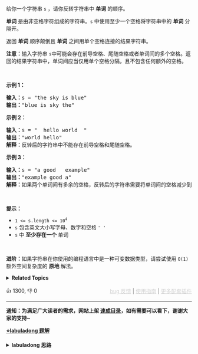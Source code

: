 <p>给你一个字符串 <code>s</code> ，请你反转字符串中 <strong>单词</strong> 的顺序。</p>

<p><strong>单词</strong> 是由非空格字符组成的字符串。<code>s</code> 中使用至少一个空格将字符串中的 <strong>单词</strong> 分隔开。</p>

<p>返回 <strong>单词</strong> 顺序颠倒且 <strong>单词</strong> 之间用单个空格连接的结果字符串。</p>

<p><strong>注意：</strong>输入字符串 <code>s</code>中可能会存在前导空格、尾随空格或者单词间的多个空格。返回的结果字符串中，单词间应当仅用单个空格分隔，且不包含任何额外的空格。</p>

<p>&nbsp;</p>

<p><strong>示例 1：</strong></p>

<pre>
<strong>输入：</strong>s = "the sky is blue"
<strong>输出：</strong>"blue is sky the"
</pre>

<p><strong>示例 2：</strong></p>

<pre>
<strong>输入：</strong>s = " &nbsp;hello world &nbsp;"
<strong>输出：</strong>"world hello"
<strong>解释：</strong>反转后的字符串中不能存在前导空格和尾随空格。
</pre>

<p><strong>示例 3：</strong></p>

<pre>
<strong>输入：</strong>s = "a good &nbsp; example"
<strong>输出：</strong>"example good a"
<strong>解释：</strong>如果两个单词间有多余的空格，反转后的字符串需要将单词间的空格减少到仅有一个。
</pre>

<p>&nbsp;</p>

<p><strong>提示：</strong></p>

<ul> 
 <li><code>1 &lt;= s.length &lt;= 10<sup>4</sup></code></li> 
 <li><code>s</code> 包含英文大小写字母、数字和空格 <code>' '</code></li> 
 <li><code>s</code> 中 <strong>至少存在一个</strong> 单词</li> 
</ul>

<ul> 
</ul>

<p>&nbsp;</p>

<p><strong>进阶：</strong>如果字符串在你使用的编程语言中是一种可变数据类型，请尝试使用&nbsp;<code>O(1)</code> 额外空间复杂度的 <strong>原地</strong> 解法。</p>

<details><summary><strong>Related Topics</strong></summary>双指针 | 字符串</details><br>

<div>👍 1300, 👎 0<span style='float: right;'><span style='color: gray;'><a href='https://github.com/labuladong/fucking-algorithm/issues' target='_blank' style='color: lightgray;text-decoration: underline;'>bug 反馈</a> | <a href='https://labuladong.online/algo/fname.html?fname=jb插件简介' target='_blank' style='color: lightgray;text-decoration: underline;'>使用指南</a> | <a href='https://labuladong.online/algo/' target='_blank' style='color: lightgray;text-decoration: underline;'>更多配套插件</a></span></span></div>

<div id="labuladong"><hr>

**通知：为满足广大读者的需求，网站上架 [速成目录](https://labuladong.online/algo/intro/quick-learning-plan/)，如有需要可以看下，谢谢大家的支持~**



<p><strong><a href="https://labuladong.online/algo/practice-in-action/2d-array-traversal-summary/" target="_blank">⭐️labuladong 题解</a></strong></p>
<details><summary><strong>labuladong 思路</strong></summary>


<div id="labuladong_solution_zh">

## 基本思路

常规方法是用类似 `split` 再 `reverse` 最后 `join` 的方法得到结果，但更巧妙的方法是我在 [二维数组的花式遍历](https://labuladong.online/algo/practice-in-action/2d-array-traversal-summary/) 中讲到的：**先把整个字符串进行翻转，再把每个单词中的字母翻转**。

比如说，给你输入这样一个字符串：

```java
s = "hello world labuladong"
```

那么我们先将整个字符串 `s` 反转：

```java
s = "gnodalubal dlrow olleh"
```

**然后将每个单词分别反转**：

```java
s = "labuladong world hello"
```

这样，就实现了原地反转所有单词顺序的目的。

整体的思路应该不难，就是细节比较恶心，直接看我写的代码吧。

**详细题解**：
  - [二维数组的花式遍历技巧](https://labuladong.online/algo/practice-in-action/2d-array-traversal-summary/)

</div>





<div id="solution">

## 解法代码



<div class="tab-panel"><div class="tab-nav">
<button data-tab-item="cpp" class="tab-nav-button btn " data-tab-group="default" onclick="switchTab(this)">cpp🤖</button>

<button data-tab-item="python" class="tab-nav-button btn " data-tab-group="default" onclick="switchTab(this)">python🤖</button>

<button data-tab-item="java" class="tab-nav-button btn active" data-tab-group="default" onclick="switchTab(this)">java🟢</button>

<button data-tab-item="go" class="tab-nav-button btn " data-tab-group="default" onclick="switchTab(this)">go🤖</button>

<button data-tab-item="javascript" class="tab-nav-button btn " data-tab-group="default" onclick="switchTab(this)">javascript🤖</button>
</div><div class="tab-content">
<div data-tab-item="cpp" class="tab-item " data-tab-group="default"><div class="highlight">

```cpp
// 注意：cpp 代码由 chatGPT🤖 根据我的 java 代码翻译。
// 本代码的正确性已通过力扣验证，如有疑问，可以对照 java 代码查看。

class Solution {
public:
    string reverseWords(string s) {
        stringstream ss;
        // 先清洗一下数据，把多于的空格都删掉
        for (int i = 0; i < s.length(); i++) {
            char c = s[i];
            if (c != ' ') {
                // 单词中的字母/数字
                ss << c;
            } else if (!ss.str().empty() && ss.str().back() != ' ') {
                // 单词之间保留一个空格
                ss << ' ';
            }
        }

        string cleaned = ss.str();
        if (cleaned.empty()) {
            return "";
        }
        // 末尾如果有空格，清除之
        if (cleaned.back() == ' ') {
            cleaned.pop_back();
        }

        // 清洗之后的字符串
        vector<char> chars(cleaned.begin(), cleaned.end());
        int n = chars.size();
        // 进行单词的翻转，先整体翻转
        reverse(chars, 0, n - 1);
        // 再把每个单词翻转
        for (int i = 0; i < n; ) {
            for (int j = i; j < n; j++) {
                if (j + 1 == n || chars[j + 1] == ' ') {
                    // chars[i..j] 是一个单词，翻转之
                    reverse(chars, i, j);
                    // 把 i 置为下一个单词的首字母
                    i = j + 2;
                    break;
                }
            }
        }
        // 最后得到题目想要的结果
        return string(chars.begin(), chars.end());
    }

    // 翻转 arr[i..j]
    void reverse(vector<char>& arr, int i, int j) {
        while (i < j) {
            char temp = arr[i];
            arr[i] = arr[j];
            arr[j] = temp;
            i++;
            j--;
        }
    }
};
```

</div></div>

<div data-tab-item="python" class="tab-item " data-tab-group="default"><div class="highlight">

```python
# 注意：python 代码由 chatGPT🤖 根据我的 java 代码翻译。
# 本代码的正确性已通过力扣验证，如有疑问，可以对照 java 代码查看。

class Solution:
    def reverseWords(self, s: str) -> str:
        sb = []
        # 先清洗一下数据，把多于的空格都删掉
        for c in s:
            if c != ' ':
                # 单词中的字母/数字
                sb.append(c)
            elif sb and sb[-1] != ' ':
                # 单词之间保留一个空格
                sb.append(' ')
        if not sb:
            return ""
        # 末尾如果有空格，清除之
        if sb[-1] == ' ':
            sb.pop()

        # 清洗之后的字符串
        chars = list(''.join(sb))
        n = len(chars)
        # 进行单词的翻转，先整体翻转
        self.reverse(chars, 0, n - 1)
        # 再把每个单词翻转
        i = 0
        while i < n:
            for j in range(i, n):
                if j + 1 == n or chars[j + 1] == ' ':
                    # chars[i..j] 是一个单词，翻转之
                    self.reverse(chars, i, j)
                    # 把 i 置为下一个单词的首字母
                    i = j + 2
                    break
        
        # 最后得到题目想要的结果
        return ''.join(chars)

    # 翻转 arr[i..j]
    def reverse(self, arr, i, j):
        while i < j:
            arr[i], arr[j] = arr[j], arr[i]
            i += 1
            j -= 1
```

</div></div>

<div data-tab-item="java" class="tab-item active" data-tab-group="default"><div class="highlight">

```java
class Solution {
    public String reverseWords(String s) {
        StringBuilder sb = new StringBuilder();
        // 先清洗一下数据，把多于的空格都删掉
        for (int i = 0; i < s.length(); i++) {
            char c = s.charAt(i);
            if (c != ' ') {
                // 单词中的字母/数字
                sb.append(c);
            } else if (!sb.isEmpty() && sb.charAt(sb.length() - 1) != ' ') {
                // 单词之间保留一个空格
                sb.append(' ');
            }
        }
        if (sb.isEmpty()) {
            return "";
        }
        // 末尾如果有空格，清除之
        if (sb.charAt(sb.length() - 1) == ' ') {
            sb.deleteCharAt(sb.length() - 1);
        }

        // 清洗之后的字符串
        char[] chars = sb.toString().toCharArray();
        int n = chars.length;
        // 进行单词的翻转，先整体翻转
        reverse(chars, 0, n - 1);
        // 再把每个单词翻转
        for (int i = 0; i < n; ) {
            for (int j = i; j < n; j++) {
                if (j + 1 == n || chars[j + 1] == ' ') {
                    // chars[i..j] 是一个单词，翻转之
                    reverse(chars, i, j);
                    // 把 i 置为下一个单词的首字母
                    i = j + 2;
                    break;
                }
            }
        }
        // 最后得到题目想要的结果
        return new String(chars);
    }

    // 翻转 arr[i..j]
    void reverse(char[] arr, int i, int j) {
        while (i < j) {
            char temp = arr[i];
            arr[i] = arr[j];
            arr[j] = temp;
            i++;
            j--;
        }
    }
}
```

</div></div>

<div data-tab-item="go" class="tab-item " data-tab-group="default"><div class="highlight">

```go
// 注意：go 代码由 chatGPT🤖 根据我的 java 代码翻译。
// 本代码的正确性已通过力扣验证，如有疑问，可以对照 java 代码查看。

func reverseWords(s string) string {
    var sb strings.Builder
    // 先清洗一下数据，把多于的空格都删掉
    for i := 0; i < len(s); i++ {
        c := s[i]
        if c != ' ' {
            // 单词中的字母/数字
            sb.WriteByte(c)
        } else if sb.Len() > 0 && sb.String()[sb.Len()-1] != ' ' {
            // 单词之间保留一个空格
            sb.WriteByte(' ')
        }
    }
    if sb.Len() == 0 {
        return ""
    }
    // 末尾如果有空格，清除之
    cleaned := sb.String()
    if cleaned[len(cleaned)-1] == ' ' {
        cleaned = cleaned[:len(cleaned)-1]
    }

    // 清洗之后的字符串
    chars := []byte(cleaned)
    n := len(chars)
    // 进行单词的翻转，先整体翻转
    reverse(chars, 0, n-1)
    // 再把每个单词翻转
    for i := 0; i < n; {
        for j := i; j < n; j++ {
            if j+1 == n || chars[j+1] == ' ' {
                // chars[i..j] 是一个单词，翻转之
                reverse(chars, i, j)
                // 把 i 置为下一个单词的首字母
                i = j + 2
                break
            }
        }
    }
    // 最后得到题目想要的结果
    return string(chars)
}

// 翻转 arr[i..j]
func reverse(arr []byte, i, j int) {
    for i < j {
        arr[i], arr[j] = arr[j], arr[i]
        i++
        j--
    }
}
```

</div></div>

<div data-tab-item="javascript" class="tab-item " data-tab-group="default"><div class="highlight">

```javascript
// 注意：javascript 代码由 chatGPT🤖 根据我的 java 代码翻译。
// 本代码的正确性已通过力扣验证，如有疑问，可以对照 java 代码查看。

var reverseWords = function(s) {
    let sb = '';
    // 先清洗一下数据，把多于的空格都删掉
    for (let i = 0; i < s.length; i++) {
        let c = s.charAt(i);
        if (c !== ' ') {
            // 单词中的字母/数字
            sb += c;
        } else if (sb.length > 0 && sb.charAt(sb.length - 1) !== ' ') {
            // 单词之间保留一个空格
            sb += ' ';
        }
    }
    if (sb.length === 0) {
        return "";
    }
    // 末尾如果有空格，清除之
    if (sb.charAt(sb.length - 1) === ' ') {
        sb = sb.slice(0, sb.length - 1);
    }

    // 清洗之后的字符串
    let chars = sb.split('');
    let n = chars.length;
    // 进行单词的翻转，先整体翻转
    reverse(chars, 0, n - 1);
    // 再把每个单词翻转
    for (let i = 0; i < n; ) {
        for (let j = i; j < n; j++) {
            if (j + 1 === n || chars[j + 1] === ' ') {
                // chars[i..j] 是一个单词，翻转之
                reverse(chars, i, j);
                // 把 i 置为下一个单词的首字母
                i = j + 2;
                break;
            }
        }
    }
    // 最后得到题目想要的结果
    return chars.join('');
};

// 翻转 arr[i..j]
function reverse(arr, i, j) {
    while (i < j) {
        let temp = arr[i];
        arr[i] = arr[j];
        arr[j] = temp;
        i++;
        j--;
    }
}
```

</div></div>
</div></div>

<hr /><details open hint-container details><summary style="font-size: medium"><strong>🌈🌈 算法可视化 🌈🌈</strong></summary><div id="data_reverse-words-in-a-string"  category="leetcode" ></div><div class="resizable aspect-ratio-container" style="height: 100%;">
<div id="iframe_reverse-words-in-a-string"></div></div>
</details><hr /><br />

</div>
</details>
</div>

